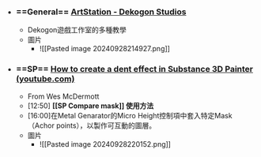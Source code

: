 - ### ==General== [ArtStation - Dekogon Studios](https://www.artstation.com/learning/instructors/dekogon-studios)
	- Dekogon遊戲工作室的多種教學
	- 圖片
		-  ![[Pasted image 20240928214927.png]]

- ### ==SP== [How to create a dent effect in Substance 3D Painter (youtube.com)](https://www.youtube.com/watch?v=Ml1iSGVMak4)
	- From Wes McDermott
	- [12:50] **[[SP Compare mask]] 使用方法**
	- [16:00]在Metal Genarator的Micro Height控制項中套入特定Mask（Achor points），以製作可互動的圖層。
	- 圖片
		- ![[Pasted image 20240928220152.png]]
